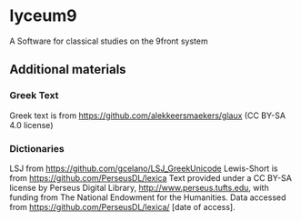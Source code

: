 # lyceum9
A Software for classical studies on the 9front system

## Additional materials

### Greek Text

Greek text is from https://github.com/alekkeersmaekers/glaux
(CC BY-SA 4.0 license)

### Dictionaries

LSJ from https://github.com/gcelano/LSJ_GreekUnicode
Lewis-Short is from https://github.com/PerseusDL/lexica
Text provided under a CC BY-SA license by Perseus Digital Library, http://www.perseus.tufts.edu, with funding from The National Endowment for the Humanities.
Data accessed from https://github.com/PerseusDL/lexica/ [date of access].
